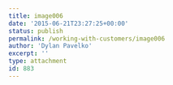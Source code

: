 ```yaml
---
title: image006
date: '2015-06-21T23:27:25+00:00'
status: publish
permalink: /working-with-customers/image006
author: 'Dylan Pavelko'
excerpt: ''
type: attachment
id: 883
---
```

<!DOCTYPE html PUBLIC "-//W3C//DTD HTML 4.0 Transitional//EN" "http://www.w3.org/TR/REC-html40/loose.dtd">
<?xml encoding="UTF-8">

